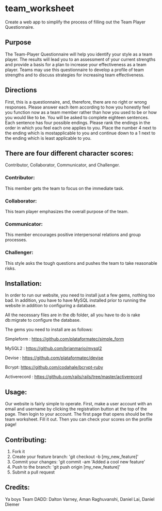 # team_worksheet

Create a web app to simplify the process of filling out the Team Player Questionnaire. 


## Purpose

The Team-Player Questionnaire will help you identify your style as a team player. The results will lead you to an assessment of your current strengths and provide a basis for a plan to increase your effectiveness as a team player. Teams may use this questionnaire to develop a profile of team strengths and to discuss strategies for increasing team effectiveness.

## Directions

First, this is a questionnaire, and, therefore, there are no right or wrong responses. Please answer each item according to how you honestly feel you function now as a team member rather than how you used to be or how you would like to be.   You will be asked to complete eighteen sentences. Each sentence has four possible endings. Please rank the endings in the order in which you feel each one applies to you. Place the number 4 next to the ending which is mostapplicable to you and continue down to a 1 next to the ending which is least
applicable to you.

## There are four different character scores: 
Contributor, Collaborator, Communicator, and Challenger.

### Contributor: 
This member gets the team to focus on the immediate task.

### Collaborator:
This team player emphasizes the overall purpose of the team.

### Communicator:
This member encourages positive interpersonal relations and group processes.

### Challenger:
This style asks the tough questions and pushes the team to take reasonable risks.

## Installation:

In order to run our website, you need to install just a few gems, nothing too bad. 
In addition, you have to have MySQL installed prior to running the website in addition to configuring a database. 

All the necessary files are in the db folder, all you have to do is rake db:migrate to configure the database. 

The gems you need to install are as follows:

Simpleform : 
https://github.com/plataformatec/simple_form

MySQL2 : 
https://github.com/brianmario/mysql2

Devise :
https://github.com/plataformatec/devise

Bcrypt:
https://github.com/codahale/bcrypt-ruby

Activerecord :
https://github.com/rails/rails/tree/master/activerecord

## Usage:
Our website is fairly simple to operate. First, make a user account with an email and username by clicking the registration button at the top of the page. Then login to your account. The first page that opens should be the team worksheet. Fill it out. Then you can check your scores on the profile page!

## Contributing:
1. Fork it
2. Create your feature branch: 'git checkout -b [my_new_feature]'
3. Commit your changes: 'git commit -am 'Added a cool new feature'
4. Push to the branch: 'git push origin [my_new_feature]'
5. Submit a pull request

## Credits:
Ya boys Team DADD: Dalton Varney, Aman Raghuvanshi, Daniel Lai, Daniel Diemer

